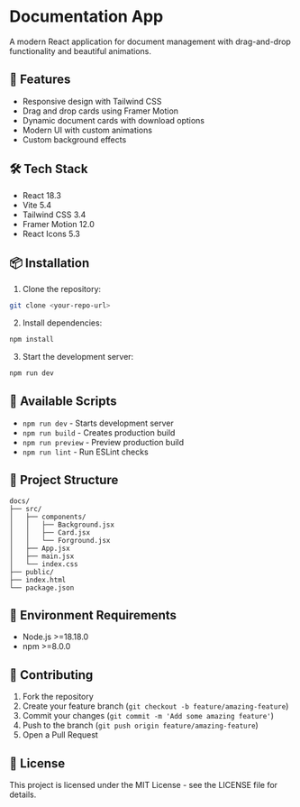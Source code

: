 # Documentation App

A modern React application for document management with drag-and-drop functionality and beautiful animations.

## 🚀 Features

- Responsive design with Tailwind CSS
- Drag and drop cards using Framer Motion
- Dynamic document cards with download options
- Modern UI with custom animations
- Custom background effects

## 🛠️ Tech Stack

- React 18.3
- Vite 5.4
- Tailwind CSS 3.4
- Framer Motion 12.0
- React Icons 5.3

## 📦 Installation

1. Clone the repository:
```bash
git clone <your-repo-url>
```

2. Install dependencies:
```bash
npm install
```

3. Start the development server:
```bash
npm run dev
```

## 🔧 Available Scripts

- `npm run dev` - Starts development server
- `npm run build` - Creates production build
- `npm run preview` - Preview production build
- `npm run lint` - Run ESLint checks

## 🎨 Project Structure

```
docs/
├── src/
│   ├── components/
│   │   ├── Background.jsx
│   │   ├── Card.jsx
│   │   └── Forground.jsx
│   ├── App.jsx
│   ├── main.jsx
│   └── index.css
├── public/
├── index.html
└── package.json
```

## 🔑 Environment Requirements

- Node.js >=18.18.0
- npm >=8.0.0

## 🤝 Contributing

1. Fork the repository
2. Create your feature branch (`git checkout -b feature/amazing-feature`)
3. Commit your changes (`git commit -m 'Add some amazing feature'`)
4. Push to the branch (`git push origin feature/amazing-feature`)
5. Open a Pull Request

## 📄 License

This project is licensed under the MIT License - see the LICENSE file for details.

